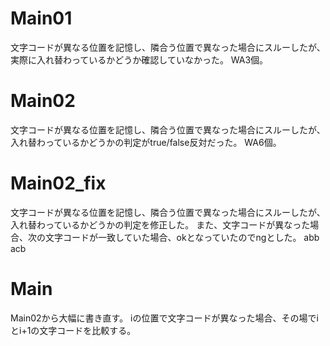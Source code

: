 # Main01
文字コードが異なる位置を記憶し、隣合う位置で異なった場合にスルーしたが、
実際に入れ替わっているかどうか確認していなかった。
WA3個。

# Main02
文字コードが異なる位置を記憶し、隣合う位置で異なった場合にスルーしたが、
入れ替わっているかどうかの判定がtrue/false反対だった。
WA6個。

# Main02\_fix
文字コードが異なる位置を記憶し、隣合う位置で異なった場合にスルーしたが、
入れ替わっているかどうかの判定を修正した。
また、文字コードが異なった場合、次の文字コードが一致していた場合、okとなっていたのでngとした。
abb
acb

# Main
Main02から大幅に書き直す。
iの位置で文字コードが異なった場合、その場でiとi+1の文字コードを比較する。
